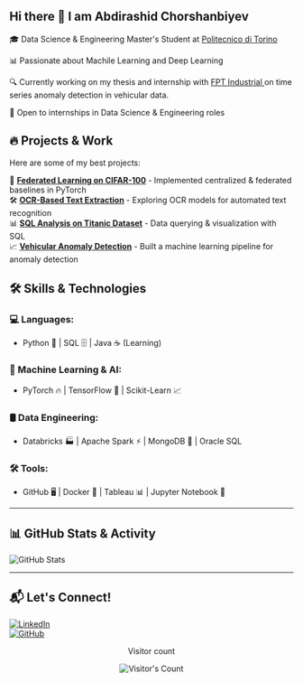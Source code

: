 ## Hi there 👋 I am Abdirashid Chorshanbiyev






🎓 Data Science & Engineering Master's Student at [Politecnico di Torino](https://www.polito.it)  

📊 Passionate about Machile Learning and Deep Learning 

🔍 Currently working on my thesis and internship  with [FPT Industrial ](https://www.fptindustrial.com/it)  on time series anomaly detection in vehicular data.   

💼 Open to internships in Data Science & Engineering roles  



## 🔥 Projects & Work
Here are some of my best projects:

🚀 **[Federated Learning on CIFAR-100](https://github.com/yourusername/federated-learning)** - Implemented centralized & federated baselines in PyTorch  
🛠️ **[OCR-Based Text Extraction](https://github.com/yourusername/ocr-project)** - Exploring OCR models for automated text recognition  
📊 **[SQL Analysis on Titanic Dataset](https://github.com/yourusername/titanic-sql)** - Data querying & visualization with SQL  
📈 **[Vehicular Anomaly Detection](https://github.com/yourusername/vehicle-anomaly)** - Built a machine learning pipeline for anomaly detection  


## 🛠️ Skills & Technologies

### 💻 Languages:
- Python 🐍 | SQL 🗄️ | Java ☕ (Learning)

### 🔬 Machine Learning & AI:
- PyTorch 🔥 | TensorFlow 🤖 | Scikit-Learn 📈

### 🛢️ Data Engineering:
- Databricks 🏭 | Apache Spark ⚡ | MongoDB 🍃 | Oracle SQL

### 🛠️ Tools:
- GitHub 🖥️ | Docker 🐳 | Tableau 📊 | Jupyter Notebook 📓

---

## 📊 GitHub Stats & Activity

![GitHub Stats](https://github-readme-stats.vercel.app/api?username=yourusername&show_icons=true&theme=tokyonight)

---

## 📬 Let's Connect!
[![LinkedIn](https://img.shields.io/badge/LinkedIn-blue?logo=linkedin)](https://www.linkedin.com/in/yourprofile/)  
[![GitHub](https://img.shields.io/badge/GitHub-black?logo=github)](https://github.com/yourusername)

<div align="center"> 
  <p>Visitor count</p>
  <img src="https://profile-counter.glitch.me/{RCH98}/count.svg" alt="Visitor's Count" />
</div>



